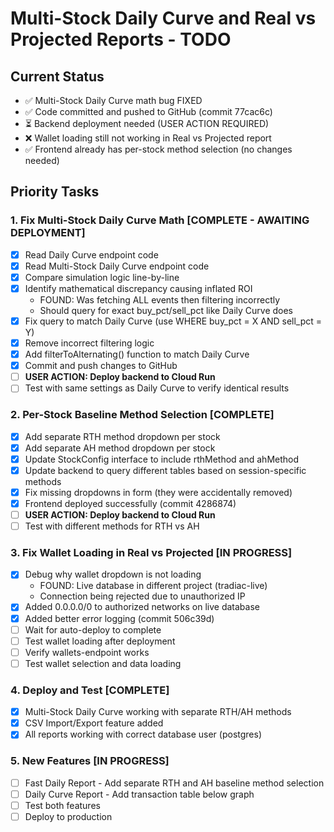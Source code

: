 # Multi-Stock Daily Curve and Real vs Projected Reports - TODO

## Current Status
- ✅ Multi-Stock Daily Curve math bug FIXED
- ✅ Code committed and pushed to GitHub (commit 77cac6c)
- ⏳ Backend deployment needed (USER ACTION REQUIRED)
- ❌ Wallet loading still not working in Real vs Projected report
- ✅ Frontend already has per-stock method selection (no changes needed)

## Priority Tasks

### 1. Fix Multi-Stock Daily Curve Math [COMPLETE - AWAITING DEPLOYMENT]
- [x] Read Daily Curve endpoint code
- [x] Read Multi-Stock Daily Curve endpoint code
- [x] Compare simulation logic line-by-line
- [x] Identify mathematical discrepancy causing inflated ROI
  - FOUND: Was fetching ALL events then filtering incorrectly
  - Should query for exact buy_pct/sell_pct like Daily Curve does
- [x] Fix query to match Daily Curve (use WHERE buy_pct = X AND sell_pct = Y)
- [x] Remove incorrect filtering logic
- [x] Add filterToAlternating() function to match Daily Curve
- [x] Commit and push changes to GitHub
- [ ] **USER ACTION: Deploy backend to Cloud Run**
- [ ] Test with same settings as Daily Curve to verify identical results

### 2. Per-Stock Baseline Method Selection [COMPLETE]
- [x] Add separate RTH method dropdown per stock
- [x] Add separate AH method dropdown per stock
- [x] Update StockConfig interface to include rthMethod and ahMethod
- [x] Update backend to query different tables based on session-specific methods
- [x] Fix missing dropdowns in form (they were accidentally removed)
- [x] Frontend deployed successfully (commit 4286874)
- [ ] **USER ACTION: Deploy backend to Cloud Run**
- [ ] Test with different methods for RTH vs AH

### 3. Fix Wallet Loading in Real vs Projected [IN PROGRESS]
- [x] Debug why wallet dropdown is not loading
  - FOUND: Live database in different project (tradiac-live)
  - Connection being rejected due to unauthorized IP
- [x] Added 0.0.0.0/0 to authorized networks on live database
- [x] Added better error logging (commit 506c39d)
- [ ] Wait for auto-deploy to complete
- [ ] Test wallet loading after deployment
- [ ] Verify wallets-endpoint works
- [ ] Test wallet selection and data loading

### 4. Deploy and Test [COMPLETE]
- [x] Multi-Stock Daily Curve working with separate RTH/AH methods
- [x] CSV Import/Export feature added
- [x] All reports working with correct database user (postgres)

### 5. New Features [IN PROGRESS]
- [ ] Fast Daily Report - Add separate RTH and AH baseline method selection
- [ ] Daily Curve Report - Add transaction table below graph
- [ ] Test both features
- [ ] Deploy to production